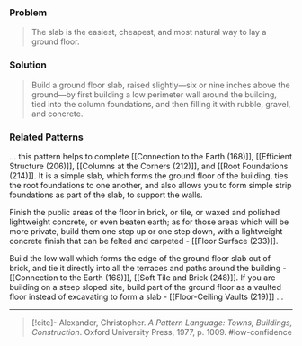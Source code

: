 ### Problem
>The slab is the easiest, cheapest, and most natural way to lay a ground floor.

### Solution
>Build a ground floor slab, raised slightly—six or nine inches above the ground—by first building a low perimeter wall around the building, tied into the column foundations, and then filling it with rubble, gravel, and concrete.

### Related Patterns
... this pattern helps to complete [[Connection to the Earth (168)]], [[Efficient Structure (206)]], [[Columns at the Corners (212)]], and [[Root Foundations (214)]]. It is a simple slab, which forms the ground floor of the building, ties the root foundations to one another, and also allows you to form simple strip foundations as part of the slab, to support the walls.

Finish the public areas of the floor in brick, or tile, or waxed and polished lightweight concrete, or even beaten earth; as for those areas which will be more private, build them one step up or one step down, with a lightweight concrete finish that can be felted and carpeted - [[Floor Surface (233)]].

Build the low wall which forms the edge of the ground floor slab out of brick, and tie it directly into all the terraces and paths around the building - [[Connection to the Earth (168)]], [[Soft Tile and Brick (248)]]. If you are building on a steep sloped site, build part of the ground floor as a vaulted floor instead of excavating to form a slab - [[Floor-Ceiling Vaults (219)]] ...

---
> [!cite]- Alexander, Christopher. _A Pattern Language: Towns, Buildings, Construction_. Oxford University Press, 1977, p. 1009.
> #low-confidence 